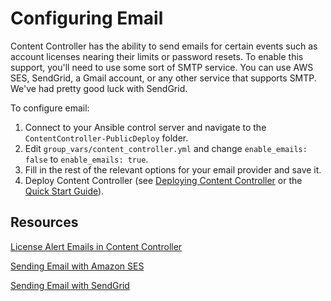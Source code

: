 # Configuring Email

Content Controller has the ability to send emails for certain events such as account licenses nearing their limits or password resets.  To enable this support, you'll need to use some sort of SMTP service.  You can use AWS SES, SendGrid, a Gmail account, or any other service that supports SMTP.  We've had pretty good luck with SendGrid.

To configure email:

1. Connect to your Ansible control server and navigate to the `ContentController-PublicDeploy` folder.
2. Edit `group_vars/content_controller.yml` and change `enable_emails: false` to `enable_emails: true`.
3. Fill in the rest of the relevant options for your email provider and save it.
4. Deploy Content Controller (see [Deploying Content Controller](../aws/AMI.md) or the [Quick Start Guide](../QuickStart.md)).

## Resources

[License Alert Emails in Content Controller](https://support.scorm.com/hc/en-us/articles/115003101773-License-Alert-Emails)

[Sending Email with Amazon SES](https://docs.aws.amazon.com/ses/latest/DeveloperGuide/sending-email.html)

[Sending Email with SendGrid](https://sendgrid.com/solutions/email-api/)
